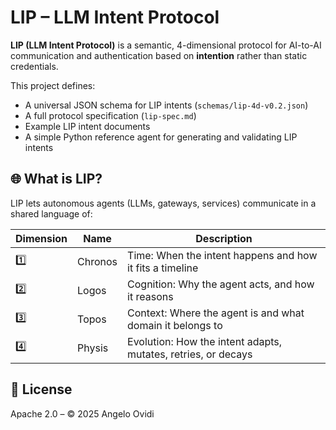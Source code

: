 # LIP – LLM Intent Protocol

**LIP (LLM Intent Protocol)** is a semantic, 4-dimensional protocol for AI-to-AI communication and authentication based on **intention** rather than static credentials.

This project defines:
- A universal JSON schema for LIP intents (`schemas/lip-4d-v0.2.json`)
- A full protocol specification (`lip-spec.md`)
- Example LIP intent documents
- A simple Python reference agent for generating and validating LIP intents

## 🌐 What is LIP?

LIP lets autonomous agents (LLMs, gateways, services) communicate in a shared language of:

| Dimension | Name    | Description |
|----------|---------|-------------|
| 1️⃣       | Chronos | Time: When the intent happens and how it fits a timeline |
| 2️⃣       | Logos   | Cognition: Why the agent acts, and how it reasons |
| 3️⃣       | Topos   | Context: Where the agent is and what domain it belongs to |
| 4️⃣       | Physis  | Evolution: How the intent adapts, mutates, retries, or decays |

## 📜 License

Apache 2.0 – © 2025 Angelo Ovidi
